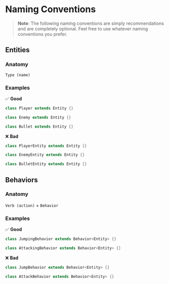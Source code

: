 # Naming Conventions

> **Note**: The following naming conventions are simply recommendations and are completely
optional. Feel free to use whatever naming conventions you prefer.

## Entities


### Anatomy

`Type (name)`

### Examples

✅ **Good**

```dart
class Player extends Entity {}

class Enemy extends Entity {}

class Bullet extends Entity {}
```

❌ **Bad**

```dart
class PlayerEntity extends Entity {}

class EnemyEntity extends Entity {}

class BulletEntity extends Entity {}
```

## Behaviors


### Anatomy

`Verb (action)` + `Behavior`


### Examples

✅ **Good**

```dart
class JumpingBehavior extends Behavior<Entity> {}

class AttackingBehavior extends Behavior<Entity> {}
```

❌ **Bad**

```dart
class JumpBehavior extends Behavior<Entity> {}

class AttackBehavior extends Behavior<Entity> {}
```
